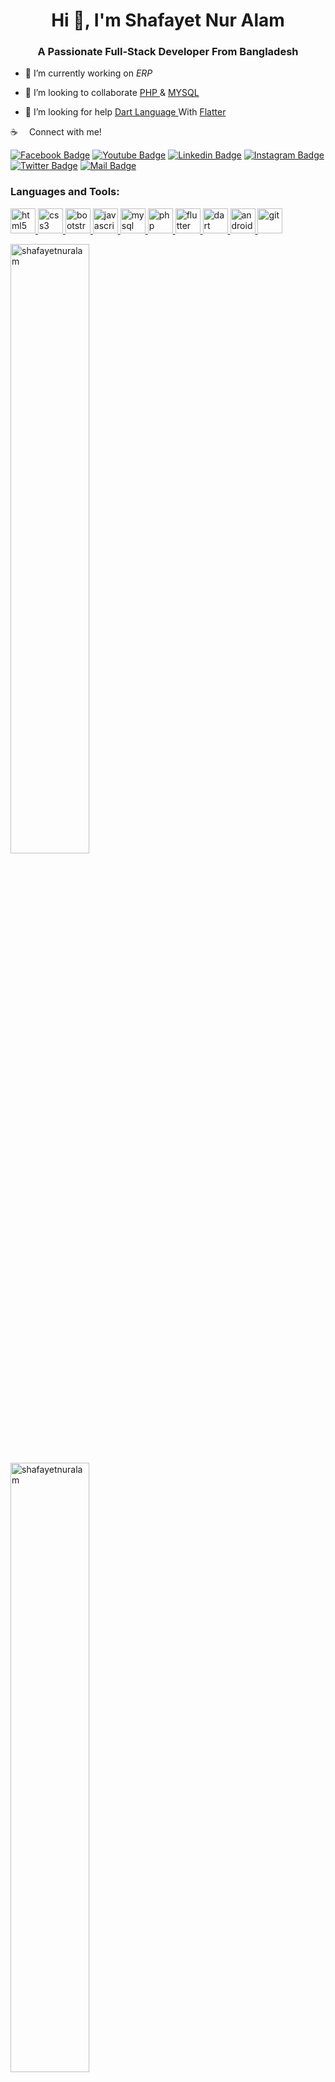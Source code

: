 <h1 align="center">Hi 👋, I'm Shafayet Nur Alam</h1>
<h3 align="center">A Passionate Full-Stack Developer From Bangladesh</h3>

- 🔭 I’m currently working on *ERP*

- 👯 I’m looking to collaborate <a href="https://www.php.net" target="_blank"> PHP </a>  & <a href="https://www.mysql.com" target="_blank"> MYSQL </a> 

- 🤝 I’m looking for help  <a href="https://dart.dev" target="_blank"> Dart Language </a> With <a href="https://flutter.dev" target="_blank"> Flatter </a>

:coffee: &emsp;Connect with me!

[![Facebook Badge](https://img.shields.io/badge/Facebook-1877F2?style=for-the-badge&logo=facebook&logoColor=white)](https://www.facebook.com/shafayetanuralam) 
[![Youtube Badge](https://img.shields.io/badge/YouTube-FF0000?style=for-the-badge&logo=youtube&logoColor=white)]() 
[![Linkedin Badge](https://img.shields.io/badge/LinkedIn-0077B5?style=for-the-badge&logo=linkedin&logoColor=white)](https://www.linkedin.com/in/shafayet-nur-alam) 
[![Instagram Badge](https://img.shields.io/badge/Instagram-E4405F?style=for-the-badge&logo=instagram&logoColor=white)](https://instagram.com/shapanuralam) 
[![Twitter Badge](https://img.shields.io/badge/Twitter-1DA1F2?style=for-the-badge&logo=twitter&logoColor=white)](https://twitter.com/ShapaAlam) 
[![Mail Badge](https://img.shields.io/badge/Gmail-D14836?style=for-the-badge&logo=gmail&logoColor=white)](mailto:shafayetnuralam@gmail.com)

<h3 align="left">Languages and Tools:</h3>
<p align="left">
	<a href="https://www.w3.org/html/" target="_blank" title="HTML5"> <img src="https://github.com/Sp0ne/codeicons/blob/master/svg/html5.svg" alt="html5" width="40" height="40"/> </a>
	<a href="https://www.w3schools.com/css/" target="_blank" title="CSS3"> <img src="https://github.com/Sp0ne/codeicons/blob/master/svg/css3.svg" alt="css3" width="40" height="40"/> </a> 
	<a href="https://getbootstrap.com" target="_blank" title="Bootstrap"> <img src="https://github.com/Sp0ne/codeicons/blob/master/svg/bootstrap.svg" alt="bootstrap" width="40" height="40"/> </a> 
	<a href="https://developer.mozilla.org/en-US/docs/Web/JavaScript" target="_blank" title="Javascript"> <img src="https://github.com/Sp0ne/codeicons/blob/master/svg/javascript.svg" alt="javascript" width="40" height="40"/> </a> 
	<a href="https://www.mysql.com/" target="_blank" title="Mysql"> <img src="https://github.com/Sp0ne/codeicons/blob/master/svg/mysql.svg" alt="mysql" width="40" height="40"/> </a> 
	<a href="https://www.php.net" target="_blank" title="PHP"> <img src="https://github.com/Sp0ne/codeicons/blob/master/svg/php.svg" alt="php" width="40" height="40"/> </a> 
<a href="https://flutter.dev" target="_blank" title="Flutter" > <img src="https://upload.wikimedia.org/wikipedia/commons/1/17/Google-flutter-logo.png" alt="flutter" height="40"/> </a> 
<a href="https://dart.dev" target="_blank" Title="Dart"> <img src="https://w7.pngwing.com/pngs/649/174/png-transparent-dart-google-developers-flutter-android-darts-text-logo-web-application.png" alt="dart"   height="40"/> </a> 
<a href="https://developers.google.com/profile/u/100830266405063441910?authuser=1&utm_source=developer.android.com" target="_blank"> <img src="https://github.com/Sp0ne/codeicons/blob/master/svg/android.svg" alt="android"  height="40"/> </a> 
<a href="https://git-scm.com/" target="_blank"> <img src="https://github.com/Sp0ne/codeicons/blob/master/svg/git.svg" alt="git" width="40" height="40"/> </a> 
</p>

<div>
<img   width="50%" src="https://github-readme-stats.vercel.app/api?username=shafayetnuralam&show_icons=true&locale=en&theme=tokyonight" alt="shafayetnuralam" />
<img  width="50%" src="https://github-readme-streak-stats.herokuapp.com/?user=shafayetnuralam&theme=tokyonight" alt="shafayetnuralam" />
</div>
<a href="https://app.daily.dev/shafayetnuralam"><img src="https://api.daily.dev/devcards/8be31cefc47c46f58ba541818d3dde36.png?r=bwy" width="400" alt="Shafayet Nur Alam's Dev Card"/></a>
<h2 ><img src="https://komarev.com/ghpvc/?username=shafayetnuralam&label=PROFILE+VIEWS" alt="css3" width="250" height="40"/>&nbsp;<img src="https://wakatime.com/badge/user/d2102474-dbac-4b8e-9c14-6d27208987ff.svg" alt="css3" width="300" height="40"/></h2>
<p><img align="center" src="https://github-readme-stats.vercel.app/api/wakatime?username=shafayetnuralam&theme=tokyonight" /></p>
